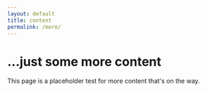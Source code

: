 ```yaml
---
layout: default
title: content
permalink: /more/
---
```


<h1 class="page-heading">...just some more content</h1>

This page is a placeholder test for more content that's on the way.
